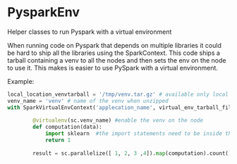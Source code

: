 # PysparkEnv
Helper classes to run Pyspark with a virtual environment

When running code on Pyspark that depends on multiple libraries it could be hard to ship all the libraries using the SparkContext.
This code ships a tarball containing a venv to all the nodes and then sets the env on the node to use it.
This makes is easier to use PySpark with a virtual environment.

Example:
```python
local_location_venvtarball = '/tmp/venv.tar.gz' # available only local no need to have it on the nodes
venv_name = 'venv' # name of the venv when unzipped
with SparkVirtualEnvContext('applecation_name', virtual_env_tarball_file=local_location_venvtarball, venv_name=venv_name) as sc: #
        
        @virtualenv(sc.venv_name) #enable the venv on the node
        def computation(data):
            import sklearn  #the import statements need to be inside the method decorated with "virtualenv"
            return 1
       
        result = sc.parallelize([ 1, 2, 3 ,4]).map(computation).count()
```